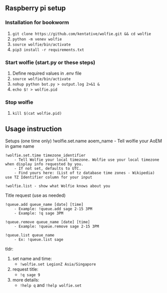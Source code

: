 ## Raspberry pi setup

### Installation for bookworm
1. `git clone https://github.com/kentative/wolfie.git && cd wolfie` 
2. `python -m venev wolfie`
3. `source wolfie/bin/activate`
4. `pip3 install -r requirements.txt`

### Start wolfie (start.py or these steps)
1. Define required values in .env file
2. `source wolfie/bin/activate`
3. `nohup python bot.py > output.log 2>&1 &`
4. `echo $! > wolfie.pid`

### Stop wolfie
1. `kill $(cat wolfie.pid)`


## Usage instruction
Setups (one time only)
	!wolfie.set.name aoem_name
		- Tell wolfie your AoEM in game name
	
	!wolfie.set.time timezone_identifier
		- Tell Wolfie your local timezone. Wolfie use your local timezone when display info requested by you.
		- If not set, defaults to UTC.
		- Find yours here: (List of tz database time zones - Wikipedia) use TZ Identifier column for your input

	!wolfie.list - show what Wolfie knows about you

Title request (use as needed)
	
	!queue.add queue_name [date] [time]
        - Example: !queue.add sage 2-15 3PM		
        - Example: !q sage 3PM
		
	!queue.remove queue_name [date] [time]
		- Example: !queue.remove sage 2-15 3PM
	
	!queue.list queue_name
		- Ex: !queue.list sage

tldr:
1. set name and time: 
   - `!wolfie.set LegionZ Asia/Singapore`
2. request title:
   - `!q sage 9`
3. more details: 
   - `!help q` and `!help wolfie.set`